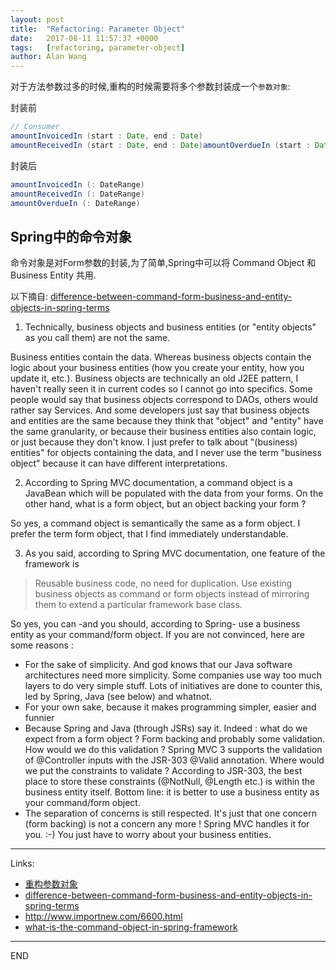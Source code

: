 ```yaml
---
layout: post
title:  "Refactoring: Parameter Object"
date:   2017-08-11 11:57:37 +0000
tags:   [refactoring, parameter-object]
author: Alan Wang
---
```

对于方法参数过多的时候,重构的时候需要将多个参数封装成一个`参数对象`:

封装前
```java
// Consumer
amountInvoicedIn (start : Date, end : Date)
amountReceivedIn (start : Date, end : Date)amountOverdueIn (start : Date, end : Date)
```

封装后
```java
amountInvoicedIn (: DateRange)
amountReceivedIn (: DateRange)
amountOverdueIn (: DateRange)
```

## Spring中的命令对象

命令对象是对Form参数的封装,为了简单,Spring中可以将 Command Object 和 Business Entity 共用.

以下摘自: [difference-between-command-form-business-and-entity-objects-in-spring-terms](https://stackoverflow.com/questions/11475673/difference-between-command-form-business-and-entity-objects-in-spring-terms)

1. Technically, business objects and business entities (or "entity objects" as you call them) are not the same.

Business entities contain the data. Whereas business objects contain the logic about your business entities (how you create your entity, how you update it, etc.). Business objects are technically an old J2EE pattern, I haven't really seen it in current codes so I cannot go into specifics. Some people would say that business objects correspond to DAOs, others would rather say Services. And some developers just say that business objects and entities are the same because they think that "object" and "entity" have the same granularity, or because their business entities also contain logic, or just because they don't know. I just prefer to talk about "(business) entities" for objects containing the data, and I never use the term "business object" because it can have different interpretations.

2. According to Spring MVC documentation, a command object is a JavaBean which will be populated with the data from your forms. On the other hand, what is a form object, but an object backing your form ?

So yes, a command object is semantically the same as a form object. I prefer the term form object, that I find immediately understandable.

3. As you said, according to Spring MVC documentation, one feature of the framework is

> Reusable business code, no need for duplication. Use existing business objects as command or form objects instead of mirroring them to extend a particular framework base class.

So yes, you can -and you should, according to Spring- use a business entity as your command/form object. If you are not convinced, here are some reasons :

  - For the sake of simplicity. And god knows that our Java software architectures need more simplicity. Some companies use way too much layers to do very simple stuff. Lots of initiatives are done to counter this, led by Spring, Java (see below) and whatnot.
  - For your own sake, because it makes programming simpler, easier and funnier
  - Because Spring and Java (through JSRs) say it. Indeed : what do we expect from a form object ? Form backing and probably some validation. How would we do this validation ? Spring MVC 3 supports the validation of @Controller inputs with the JSR-303 @Valid annotation. Where would we put the constraints to validate ? According to JSR-303, the best place to store these constraints (@NotNull, @Length etc.) is within the business entity itself. Bottom line: it is better to use a business entity as your command/form object.
  - The separation of concerns is still respected. It's just that one concern (form backing) is not a concern any more ! Spring MVC handles it for you. :-) You just have to worry about your business entities.

---
Links:
- [重构参数对象](https://www.refactoring.com/catalog/introduceParameterObject.html)
- [difference-between-command-form-business-and-entity-objects-in-spring-terms](https://stackoverflow.com/questions/11475673/difference-between-command-form-business-and-entity-objects-in-spring-terms)
- http://www.importnew.com/6600.html
- [what-is-the-command-object-in-spring-framework](https://stackoverflow.com/questions/7583577/what-is-the-command-object-in-spring-framework)

---
END
